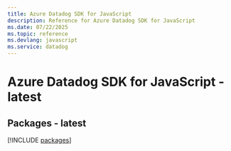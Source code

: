 ```yaml
---
title: Azure Datadog SDK for JavaScript
description: Reference for Azure Datadog SDK for JavaScript
ms.date: 07/22/2025
ms.topic: reference
ms.devlang: javascript
ms.service: datadog
---
```

# Azure Datadog SDK for JavaScript - latest
## Packages - latest
[!INCLUDE [packages](datadog-index.md)]